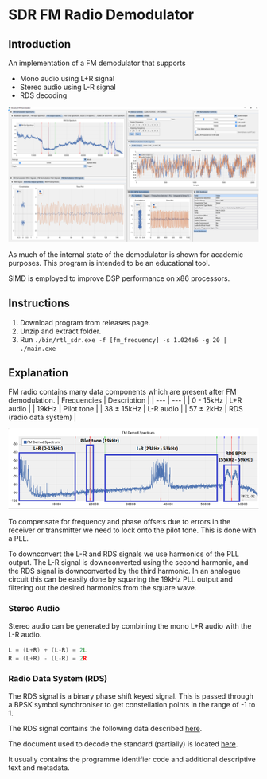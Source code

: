 # SDR FM Radio Demodulator
## Introduction
An implementation of a FM demodulator that supports
- Mono audio using L+R signal
- Stereo audio using L-R signal
- RDS decoding 

![Screenshot](docs/window_screenshot.png)

As much of the internal state of the demodulator is shown for academic purposes. This program is intended to be an educational tool. 

SIMD is employed to improve DSP performance on x86 processors. 

## Instructions
1. Download program from releases page.
2. Unzip and extract folder.
3. Run <code>./bin/rtl_sdr.exe -f [fm_frequency] -s 1.024e6 -g 20 | ./main.exe</code>

## Explanation
FM radio contains many data components which are present after FM demodulation.
| Frequencies | Description |
| --- | --- |
| 0 - 15kHz  | L+R audio |
| 19kHz      | Pilot tone |
| 38 ± 15kHz | L-R audio |
| 57 ± 2kHz  | RDS (radio data system) |

![FM Spectrum](docs/fm_spectrum.png)

To compensate for frequency and phase offsets due to errors in the receiver or transmitter we need to lock onto the pilot tone. This is done with a PLL.

To downconvert the L-R and RDS signals we use harmonics of the PLL output. The L-R signal is downconverted using the second harmonic, and the RDS signal is downconverted by the third harmonic. In an analogue circuit this can be easily done by squaring the 19kHz PLL output and filtering out the desired harmonics from the square wave.

### Stereo Audio
Stereo audio can be generated by combining the mono L+R audio with the L-R audio.
```c
L = (L+R) + (L-R) = 2L
R = (L+R) - (L-R) = 2R
```

### Radio Data System (RDS)
The RDS signal is a binary phase shift keyed signal. This is passed through a BPSK symbol synchroniser to get constellation points in the range of -1 to 1.

The RDS signal contains the following data described [here](https://en.wikipedia.org/wiki/Radio_Data_System).

The document used to decode the standard (partially) is located [here](docs/EN50067_RDS_Standard.pdf).

It usually contains the programme identifier code and additional descriptive text and metadata.